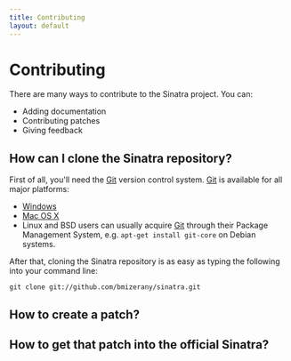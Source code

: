 ```yaml
---
title: Contributing
layout: default
---
```


# Contributing

There are many ways to contribute to the Sinatra project.
You can:

* Adding documentation
* Contributing patches
* Giving feedback

## How can I clone the Sinatra repository?

First of all, you'll need the [Git][git] version control system. [Git][git] is
available for all major platforms:
* [Windows][git_win]
* [Mac OS X][git_osx]
* Linux and BSD users can usually acquire [Git][git] through their Package
  Management System, e.g. `apt-get install git-core` on Debian systems.

After that, cloning the Sinatra repository is as easy as typing the following
into your command line:

    git clone git://github.com/bmizerany/sinatra.git

[git]: http://git-scm.com
[git_win]: http://code.google.com/p/msysgit/
[git_osx]: http://code.google.com/p/git-osx-installer/

## How to create a patch?

## How to get that patch into the official Sinatra?